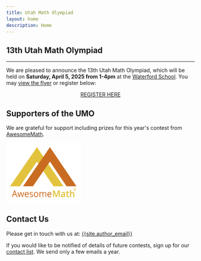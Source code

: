 ```yaml
---
title: Utah Math Olympiad
layout: home
description: Home
---
```


## 13th Utah Math Olympiad

----

We are pleased to announce the 13th Utah Math Olympiad, which will be held on **Saturday, April 5, 2025 from 1-4pm** at the [Waterford School](https://waterfordschool.org/). You may [view the flyer](/doc/2025-umo-flyer.pdf) or register below:

<center><span>
<a class="registerlink" href="https://docs.google.com/forms/d/e/1FAIpQLSdU0Zd8xxpxN40dydrKbCg3RnG0uT7QmcFSq30bkXGy8kb6tQ/viewform?usp=dialog">REGISTER HERE</a>
</span></center>

<!--
The 12th Utah Math Olympiad has concluded. The [results](results/2024) are now available!

You may also check out the [problems and solutions](problems/) for this and all past contests.
-->

## Supporters of the UMO

We are grateful for support including prizes for this year's contest from [AwesomeMath](https://awesomemath.org/).

<a href="https://awesomemath.org/">
  <img src="img/AwesomeMathLogo.png" alt="AwesomeMath" width="200">
</a>

## Contact Us

Please get in touch with us at: [{{site.author_email}}](mailto:{{site.author_email}})

If you would like to be notified of details of future contests, sign up for our [contact list](https://forms.gle/64Ns5xXmiR6GHraJ7). We send only a few emails a year.
